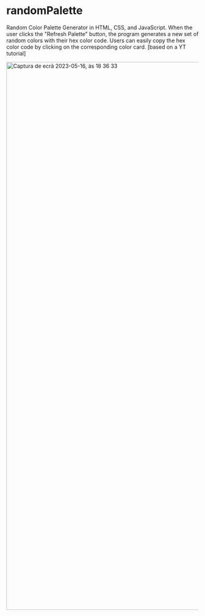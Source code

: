 # randomPalette
Random Color Palette Generator in HTML, CSS, and JavaScript. When the user clicks the "Refresh Palette" button, the program generates a new set of random colors with their hex color code. Users can easily copy the hex color code by clicking on the corresponding color card. [based on a YT tutorial]


<img width="1439" alt="Captura de ecrã 2023-05-16, às 18 36 33" src="https://github.com/Sakura-blip/randomPalette/assets/115422221/c00a1c88-5f38-4f2a-bd25-46762898f6a7">
